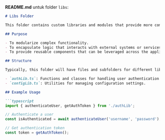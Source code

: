 
**README.md** untuk folder `libs`:

```markdown
# Libs Folder

This folder contains custom libraries and modules that provide more complex or specific functionality. These libraries can be used throughout the application and often encapsulate intricate logic or external integrations.

## Purpose

- To modularize complex functionality.
- To encapsulate logic that interacts with external systems or services.
- To provide reusable components that can be leveraged across the application.

## Structure

Typically, this folder will have files and subfolders for different libraries or services. For example:

- `authLib.ts`: Functions and classes for handling user authentication.
- `configLib.ts`: Utilities for managing configuration settings.

## Example Usage

```typescript
import { authenticateUser, getAuthToken } from './authLib';

// Authenticate a user
const isAuthenticated = await authenticateUser('username', 'password');

// Get authentication token
const token = getAuthToken();
